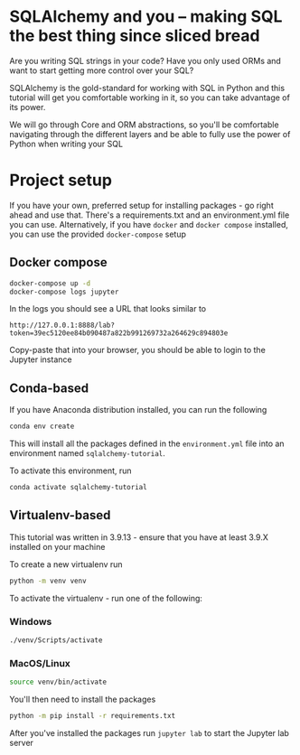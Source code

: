 # SQLAlchemy and you – making SQL the best thing since sliced bread

Are you writing SQL strings in your code? Have you only used ORMs and want to start getting more 
control over your SQL?

SQLAlchemy is the gold-standard for working with SQL in Python and this tutorial will get you 
comfortable working in it, so you can take advantage of its power. 

We will go through Core and ORM abstractions, so you'll be comfortable navigating through the 
different layers and be able to fully use the power of Python when writing your SQL

# Project setup

If you have your own, preferred setup for installing packages - go right ahead and use that. 
There's a requirements.txt and an environment.yml file you can use. 
Alternatively, if you have `docker` and `docker compose` installed, you can use the provided 
`docker-compose` setup

## Docker compose
```bash
docker-compose up -d
docker-compose logs jupyter
```

In the logs you should see a URL that looks similar to 

`http://127.0.0.1:8888/lab?token=39ec5120ee84b090487a822b991269732a264629c894803e`

Copy-paste that into your browser, you should be able to login to the Jupyter instance

## Conda-based

If you have Anaconda distribution installed, you can run the following

```bash
conda env create
```

This will install all the packages defined in the `environment.yml` file into an environment named
`sqlalchemy-tutorial`.

To activate this environment, run
```bash
conda activate sqlalchemy-tutorial
```

## Virtualenv-based
This tutorial was written in 3.9.13 - ensure that you have at least 3.9.X installed on your machine

To create a new virtualenv run
```bash
python -m venv venv
```

To activate the virtualenv - run one of the following:

### Windows

```cmd
./venv/Scripts/activate
```

### MacOS/Linux

```bash
source venv/bin/activate
```

You'll then need to install the packages

```bash
python -m pip install -r requirements.txt
```

After you've installed the packages run `jupyter lab` to start the Jupyter lab server
